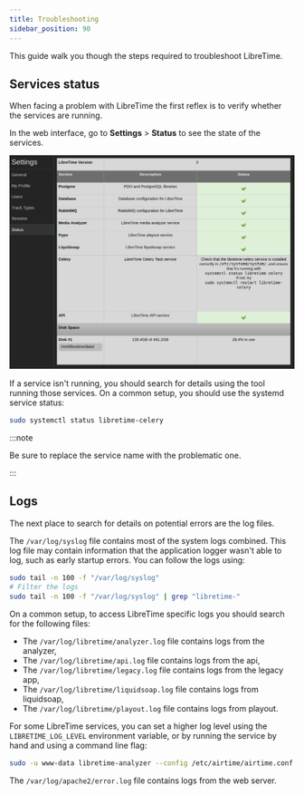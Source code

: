 ```yaml
---
title: Troubleshooting
sidebar_position: 90
---
```


This guide walk you though the steps required to troubleshoot LibreTime.

## Services status

When facing a problem with LibreTime the first reflex is to verify whether the services are running.

In the web interface, go to **Settings** > **Status** to see the state of the services.

![](./troubleshooting-status-page.png)

If a service isn't running, you should search for details using the tool running those services.
On a common setup, you should use the systemd service status:

```bash
sudo systemctl status libretime-celery
```

:::note

Be sure to replace the service name with the problematic one.

:::

## Logs

The next place to search for details on potential errors are the log files.

The `/var/log/syslog` file contains most of the system logs combined. This log file may contain information that the application logger wasn't able to log, such as early startup errors. You can follow the logs using:

```bash
sudo tail -n 100 -f "/var/log/syslog"
# Filter the logs
sudo tail -n 100 -f "/var/log/syslog" | grep "libretime-"
```

On a common setup, to access LibreTime specific logs you should search for the following files:

- The `/var/log/libretime/analyzer.log` file contains logs from the analyzer,
- The `/var/log/libretime/api.log` file contains logs from the api,
- The `/var/log/libretime/legacy.log` file contains logs from the legacy app,
- The `/var/log/libretime/liquidsoap.log` file contains logs from liquidsoap,
- The `/var/log/libretime/playout.log` file contains logs from playout.

For some LibreTime services, you can set a higher log level using the `LIBRETIME_LOG_LEVEL` environment variable, or by running the service by hand and using a command line flag:

```bash
sudo -u www-data libretime-analyzer --config /etc/airtime/airtime.conf --log-level debug
```

The `/var/log/apache2/error.log` file contains logs from the web server.
